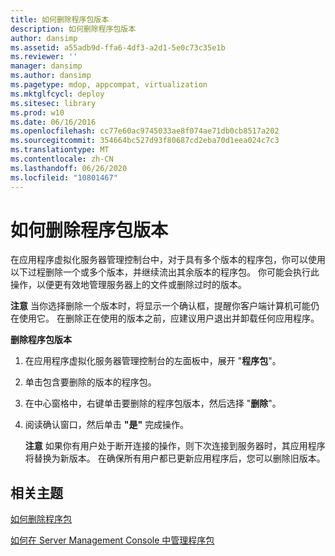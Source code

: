 ```yaml
---
title: 如何删除程序包版本
description: 如何删除程序包版本
author: dansimp
ms.assetid: a55adb9d-ffa6-4df3-a2d1-5e0c73c35e1b
ms.reviewer: ''
manager: dansimp
ms.author: dansimp
ms.pagetype: mdop, appcompat, virtualization
ms.mktglfcycl: deploy
ms.sitesec: library
ms.prod: w10
ms.date: 06/16/2016
ms.openlocfilehash: cc77e60ac9745033ae8f074ae71db0cb8517a202
ms.sourcegitcommit: 354664bc527d93f80687cd2eba70d1eea024c7c3
ms.translationtype: MT
ms.contentlocale: zh-CN
ms.lasthandoff: 06/26/2020
ms.locfileid: "10801467"
---
```

# 如何删除程序包版本


在应用程序虚拟化服务器管理控制台中，对于具有多个版本的程序包，你可以使用以下过程删除一个或多个版本，并继续流出其余版本的程序包。 你可能会执行此操作，以便更有效地管理服务器上的文件或删除过时的版本。

**注意** 当你选择删除一个版本时，将显示一个确认框，提醒你客户端计算机可能仍在使用它。 在删除正在使用的版本之前，应建议用户退出并卸载任何应用程序。

 

**删除程序包版本**

1.  在应用程序虚拟化服务器管理控制台的左面板中，展开 "**程序包**"。

2.  单击包含要删除的版本的程序包。

3.  在中心窗格中，右键单击要删除的程序包版本，然后选择 "**删除**"。

4.  阅读确认窗口，然后单击 **"是"** 完成操作。

    **注意** 如果你有用户处于断开连接的操作，则下次连接到服务器时，其应用程序将替换为新版本。 在确保所有用户都已更新应用程序后，您可以删除旧版本。

     

## 相关主题


[如何删除程序包](how-to-delete-a-packageserver.md)

[如何在 Server Management Console 中管理程序包](how-to-manage-packages-in-the-server-management-console.md)

 

 





